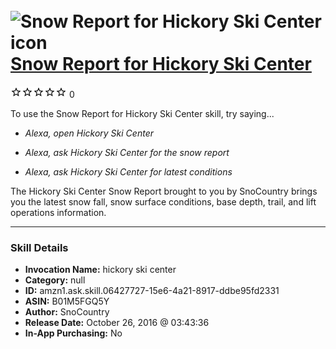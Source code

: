 # &nbsp;<img src="skill_icon" alt="Snow Report for Hickory Ski Center icon" width="36"> [Snow Report for Hickory Ski Center](http://alexa.amazon.com/#skills/amzn1.ask.skill.06427727-15e6-4a21-8917-ddbe95fd2331)
![0 stars](../../images/ic_star_border_black_18dp_1x.png)![0 stars](../../images/ic_star_border_black_18dp_1x.png)![0 stars](../../images/ic_star_border_black_18dp_1x.png)![0 stars](../../images/ic_star_border_black_18dp_1x.png)![0 stars](../../images/ic_star_border_black_18dp_1x.png) 0

To use the Snow Report for Hickory Ski Center skill, try saying...

* *Alexa, open Hickory Ski Center*

* *Alexa, ask Hickory Ski Center for the snow report*

* *Alexa, ask Hickory Ski Center for latest conditions*

The Hickory Ski Center Snow Report brought to you by SnoCountry brings you the latest snow fall, snow surface conditions,  base depth, trail, and lift operations information.

***

### Skill Details

* **Invocation Name:** hickory ski center
* **Category:** null
* **ID:** amzn1.ask.skill.06427727-15e6-4a21-8917-ddbe95fd2331
* **ASIN:** B01M5FGQ5Y
* **Author:** SnoCountry
* **Release Date:** October 26, 2016 @ 03:43:36
* **In-App Purchasing:** No
